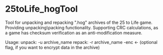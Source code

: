 # 25toLife_hogTool
 Tool for unpacking and repacking ".hog" archives of the 25 to Life game. Providing unpacking\packing functionality. Supporting CRC calculations, as a game has checksum verification as an anti-modification measure.

 Usage:
    unpack: -u archive_name
    repack: -r archive_name -enc <- (optional flag, if you want to encrypt data in the archive)
